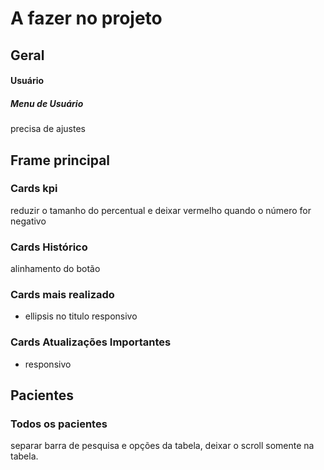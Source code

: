 # A fazer no projeto
## Geral

#### Usuário
##### Menu de Usuário
precisa de ajustes

## Frame principal
### Cards kpi
reduzir o tamanho do percentual e deixar vermelho quando o número for negativo

### Cards Histórico
alinhamento do botão

### Cards mais realizado
- ellipsis no titulo responsivo
### Cards Atualizações Importantes
  - responsivo
## Pacientes
### Todos os pacientes
separar barra de pesquisa e opções da tabela, deixar o scroll somente na tabela.